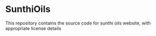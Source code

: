 # SunthiOils
This repository contains the source code for sunthi oils website, with appropriate license details
